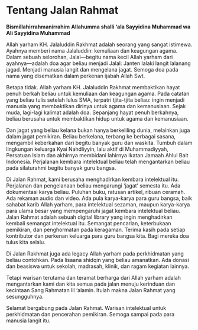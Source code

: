 # Tentang Jalan Rahmat

**Bismillahirrahmanirrahim**
**Allahumma shalli ‘ala Sayyidina Muhammad wa Ali Sayyidina Muhammad**

Allah yarham KH. Jalaluddin Rakhmat adalah seorang yang sangat istimewa. Ayahnya memberi nama Jalaluddin: kemuliaan dan keagungan agama. Dalam sebuah selorohan, Jalal—begitu nama kecil Allah yarham dari ayahnya—adalah doa agar beliau menjadi Jalal: Janten lalaki langit lalanang jagad. Menjadi manusia langit dan mengelana jagat. Semoga doa pada nama yang disematkan dalam perkenan ijabah Allah Swt.

Betapa tidak. Allah yarham KH. Jalaluddin Rakhmat membaktikan hayat penuh berkah beliau untuk kemuliaan dan keagungan agama. Pada catatan yang beliau tulis setelah lulus SMA, terpatri tjita-tjita beliau: ingin menjadi manusia yang membaktikan dirinya untuk agama dan kemanusiaan. Sejak muda, lagi-lagi kalimat adalah doa. Sepanjang hayat penuh berkahnya, beliau berusaha untuk membaktikan hidup untuk agama dan kemanusiaan.

Dan jagat yang beliau kelana bukan hanya berkeliling dunia, melainkan juga dalam jagat pemikiran. Beliau berkelana, terbang ke berbagai sasana, mengambil keberkahan dari begitu banyak guru dan waskita. Tumbuh dalam lingkungan keluarga Kyai Nahdliyyin, lalu aktif di Muhammadiyyah, Persatuan Islam dan akhirnya membidani lahirnya Ikatan Jamaah Ahlul Bait Indonesia. Perjalanan kembara intelektual beliau telah mengantarkan beliau pada silaturahmi begitu banyak guru bangsa.  

Di Jalan Rahmat, kami berusaha menghadirkan kembara intelektual itu. Perjalanan dan pengelanaan beliau mengarungi ‘jagat’ semesta itu. Ada dokumentasi karya beliau. Puluhan buku, ratusan artikel, ribuan ceramah. Ada rekaman audio dan video. Ada pula karya-karya para guru bangsa, baik sahabat karib Allah yarham, para intelektual sezaman, maupun karya-karya para ulama besar yang mempengaruhi jagat kembara intelektual beliau. Jalan Rahmat adalah sebuah digital library yang ingin menghadirkan kembali semangat intelektual itu. Semangat pencarian, keterbukaan pemikiran, dan penghormatan pada keragaman. Terima kasih pada setiap kontributor dan perkenan keluarga para guru bangsa kita. Bagi mereka doa tulus kita selalu.

Di Jalan Rakhmat juga ada legacy Allah yarham pada perkhidmatan yang beliau contohkan. Pada lisaana shidqin yang beliau amanatkan. Ada donasi dan beasiswa untuk sekolah, madrasah, klinik, dan ragam kegiatan lainnya.

Tetapi warisan terutama dan teramat berharga dari Allah yarham adalah mengantarkan kami dan kita semua pada jalan menuju kerinduan dan kecintaan Sang Rahmatan lil ‘alamin. Itulah makna Jalan Rahmat yang sesungguhnya.

Selamat bergabung pada Jalan Rahmat. Warisan intelektual untuk perkhidmatan dan pencerahan pemikiran. Semoga sampai pada para manusia langit itu.
